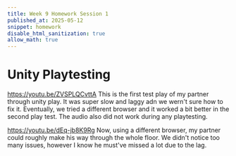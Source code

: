 ```yaml
---
title: Week 9 Homework Session 1
published_at: 2025-05-12
snippet: homework
disable_html_sanitization: true
allow_math: true
---
```


# Unity Playtesting
https://youtu.be/ZVSPLQCvttA
This is the first test play of my partner through unity play. It was super slow and laggy adn we wern't sure how to fix it. Eventually, we tried a different browser and it worked a bit better in the second play test. The audio also did not work during any playtesting.

https://youtu.be/dEq-jb8K9Rg
Now, using a different browser, my partner could roughly make his way through the whole floor. We didn't notice too many issues, however I know he must've missed a lot due to the lag.


